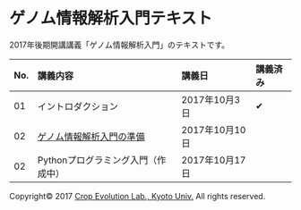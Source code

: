 ゲノム情報解析入門テキスト
====

2017年後期開講講義「ゲノム情報解析入門」のテキストです。

| No. | 講義内容 | 講義日 | 講義済み |
|:---|:---|:---|:---|
| 01 | イントロダクション | 2017年10月3日 | ✔︎ |
| 02 | [ゲノム情報解析入門の準備](01_preparation.md) | 2017年10月10日 |　|
| 02 | Pythonプログラミング入門（作成中） | 2017年10月17日 |　|

Copyright&copy; 2017 [Crop Evolution Lab., Kyoto Univ.](http://www.crop-evolution.kais.kyoto-u.ac.jp/) All rights reserved.
